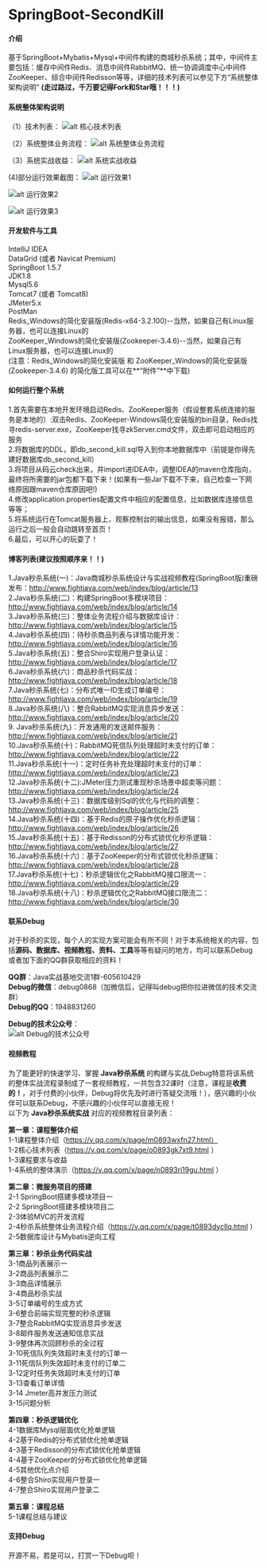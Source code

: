 # SpringBoot-SecondKill

#### 介绍
基于SpringBoot+Mybatis+Mysql+中间件构建的商城秒杀系统；其中，中间件主要包括：缓存中间件Redis、消息中间件RabbitMQ、统一协调调度中心中间件ZooKeeper、综合中间件Redisson等等，详细的技术列表可以参见下方“系统整体架构说明”
**(走过路过，千万要记得Fork和Star哦！！！)**

#### 系统整体架构说明
（1）技术列表：
![alt 核心技术列表](https://images.gitbook.cn/833cb680-b1b2-11e9-89f4-5ff5de72dccb)

（2）系统整体业务流程：
![alt 系统整体业务流程](https://images.gitbook.cn/9af2cfd0-b1b2-11e9-8487-47beb0202202)

（3）系统实战收益：
![alt 系统实战收益](https://images.gitbook.cn/a9d7ad90-b1b2-11e9-b1e4-bd20b997b6ad)  

(4)部分运行效果截图：
![alt 运行效果1](https://images.gitbook.cn/b7aa5800-b1b2-11e9-8b37-8b327485b95f)    

![alt 运行效果2](https://images.gitbook.cn/c3558e90-b1b2-11e9-89f4-5ff5de72dccb)   
 
![alt 运行效果3](https://images.gitbook.cn/ce5e1c80-b1b2-11e9-b1e4-bd20b997b6ad)   
 

#### 开发软件与工具
IntelliJ IDEA  
DataGrid (或者 Navicat Premium)  
SpringBoot 1.5.7  
JDK1.8  
Mysql5.6  
Tomcat7 (或者 Tomcat8)  
JMeter5.x  
PostMan  
Redis_Windows的简化安装版(Redis-x64-3.2.100)--当然，如果自己有Linux服务器，也可以连接Linux的  
ZooKeeper_Windows的简化安装版(Zookeeper-3.4.6)--当然，如果自己有Linux服务器，也可以连接Linux的  
(注意：Redis_Windows的简化安装版 和 ZooKeeper_Windows的简化安装版(Zookeeper-3.4.6) 的简化版工具可以在**“附件”**中下载)

#### 如何运行整个系统  
1.首先需要在本地开发环境启动Redis、ZooKeeper服务（假设整套系统连接的服务是本地的）:双击Redis、ZooKeeper-Windows简化安装版的bin目录，Redis找寻redis-server.exe，ZooKeeper找寻zkServer.cmd文件，双击即可启动相应的服务     
2.将数据库的DDL，即db_second_kill.sql导入到你本地数据库中（前提是你得先建好数据库db_second_kill）     
3.将项目从码云check出来，并import进IDEA中，调整IDEA的maven仓库指向，最终将所需要的jar包都下载下来！(如果有一些Jar下载不下来，自己检查一下网络原因跟maven仓库原因吧!)    
4.修改application.properties配置文件中相应的配置信息，比如数据库连接信息等等；    
5.将系统运行在Tomcat服务器上，观察控制台的输出信息，如果没有报错，那么运行之后一般会自动跳转至首页！  
6.最后，可以开心的玩耍了！  

#### 博客列表(建议按照顺序来！！)  
1.Java秒杀系统(一)：Java商城秒杀系统设计与实战视频教程(SpringBoot版)重磅发布：http://www.fightjava.com/web/index/blog/article/13   
2.Java秒杀系统(二)：构建SpringBoot多模块项目：http://www.fightjava.com/web/index/blog/article/14    
3.Java秒杀系统(三)：整体业务流程介绍与数据库设计：http://www.fightjava.com/web/index/blog/article/15    
4.Java秒杀系统(四)：待秒杀商品列表与详情功能开发：http://www.fightjava.com/web/index/blog/article/16      
5.Java秒杀系统(五)：整合Shiro实现用户登录认证：http://www.fightjava.com/web/index/blog/article/17      
6.Java秒杀系统(六)：商品秒杀代码实战：http://www.fightjava.com/web/index/blog/article/18      
7.Java秒杀系统(七)：分布式唯一ID生成订单编号：http://www.fightjava.com/web/index/blog/article/19      
8.Java秒杀系统(八)：整合RabbitMQ实现消息异步发送：http://www.fightjava.com/web/index/blog/article/20        
9. Java秒杀系统(九)：开发通用的发送邮件服务：http://www.fightjava.com/web/index/blog/article/21         
10.Java秒杀系统(十)：RabbitMQ死信队列处理超时未支付的订单：http://www.fightjava.com/web/index/blog/article/22       
11.Java秒杀系统(十一)：定时任务补充处理超时未支付的订单：http://www.fightjava.com/web/index/blog/article/23       
12.Java秒杀系统(十二):JMeter压力测试重现秒杀场景中超卖等问题：http://www.fightjava.com/web/index/blog/article/24      
13.Java秒杀系统(十三)：数据库级别Sql的优化与代码的调整：http://www.fightjava.com/web/index/blog/article/25      
14.Java秒杀系统(十四)：基于Redis的原子操作优化秒杀逻辑：http://www.fightjava.com/web/index/blog/article/26    
15.Java秒杀系统(十五)：基于Redisson的分布式锁优化秒杀逻辑：http://www.fightjava.com/web/index/blog/article/27    
16.Java秒杀系统(十六)：基于ZooKeeper的分布式锁优化秒杀逻辑：http://www.fightjava.com/web/index/blog/article/28      
17.Java秒杀系统(十七)：秒杀逻辑优化之RabbitMQ接口限流一：http://www.fightjava.com/web/index/blog/article/29  
18.Java秒杀系统(十八)：秒杀逻辑优化之RabbitMQ接口限流二：http://www.fightjava.com/web/index/blog/article/30  


#### 联系Debug
对于秒杀的实现，每个人的实现方案可能会有所不同！对于本系统相关的内容，包括**源码、数据库、视频教程、资料、工具**等等有疑问的地方，均可以联系Debug或者加下面的QQ群获取相应的资料！

**QQ群**：Java实战基地交流1群-605610429   
**Debug的微信**：debug0868（加微信后，记得叫debug把你拉进微信的技术交流群）  
**Debug的QQ**：1948831260 <a target='_blank' href='http://wpa.qq.com/msgrd?v=1&uin=1948831260&site=qq&menu=yes'>                      	<img border='0' src='http://wpa.qq.com/pa?p=2:1948831260:41' alt='' title=''></a>

**Debug的技术公众号**：  
![alt Debug的技术公众号](https://images.gitbook.cn/daec11f0-b1b2-11e9-8b37-8b327485b95f)  


#### 视频教程
为了能更好的快速学习、掌握 **Java秒杀系统** 的构建与实战,Debug特意将该系统的整体实战流程录制成了一套视频教程，一共包含32课时（注意，课程是**收费的！**，对于付费的小伙伴，Debug将优先及时进行答疑交流哦！），感兴趣的小伙伴可以联系Debug，不感兴趣的小伙伴可以直接无视！  
以下为 **Java秒杀系统实战** 对应的视频教程目录列表：    

**第一章：课程整体介绍**  
1-1课程整体介绍（https://v.qq.com/x/page/m0893wxfn27.html）  
1-2核心技术列表（https://v.qq.com/x/page/o0893gk7xt9.html ）  
1-3课程要求与收益  
1-4系统的整体演示（https://v.qq.com/x/page/n0893ri19gu.html ）    
  
**第二章：微服务项目的搭建**  
2-1 SpringBoot搭建多模块项目一  
2-2 SpringBoot搭建多模块项目二  
2-3体验MVC的开发流程  
2-4秒杀系统整体业务流程介绍（https://v.qq.com/x/page/t0893dycllq.html ）  
2-5数据库设计与Mybatis逆向工程  
  
**第三章：秒杀业务代码实战**  
3-1商品列表展示一  
3-2商品列表展示二  
3-3商品详情展示  
3-4商品秒杀实战  
3-5订单编号的生成方式  
3-6整合前端实现完整的秒杀逻辑  
3-7整合RabbitMQ实现消息异步发送  
3-8邮件服务发送通知信息实战  
3-9整体再次回顾秒杀的全过程  
3-10死信队列失效超时未支付的订单一  
3-11死信队列失效超时未支付的订单二  
3-12定时任务失效超时未支付的订单  
3-13查看订单详情  
3-14 Jmeter高并发压力测试  
3-15问题分析  

**第四章：秒杀逻辑优化**  
4-1数据库Mysql层面优化抢单逻辑  
4-2基于Redis的分布式锁优化抢单逻辑  
4-3基于Redisson的分布式锁优化抢单逻辑  
4-4基于ZooKeeper的分布式锁优化抢单逻辑  
4-5其他优化点介绍  
4-6整合Shiro实现用户登录一  
4-7整合Shiro实现用户登录二  

**第五章：课程总结**  
5-1课程总结与建议  

#### 支持Debug  
开源不易，若是可以，打赏一下Debug呗！  




